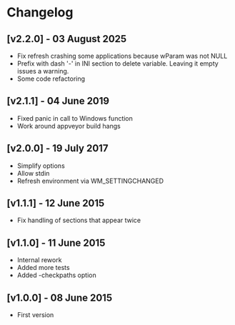 # Changelog

## [v2.2.0] - 03 August 2025

* Fix refresh crashing some applications because wParam was not NULL
* Prefix with dash '-' in INI section to delete variable. Leaving it empty issues a warning.
* Some code refactoring

## [v2.1.1] - 04 June 2019

* Fixed panic in call to Windows function
* Work around appveyor build hangs

## [v2.0.0] - 19 July 2017

* Simplify options
* Allow stdin
* Refresh environment via WM_SETTINGCHANGED

## [v1.1.1] - 12 June 2015

* Fix handling of sections that appear twice

## [v1.1.0] - 11 June 2015

* Internal rework
* Added more tests
* Added -checkpaths option

## [v1.0.0] - 08 June 2015

* First version
